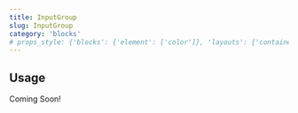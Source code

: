 ```yaml
---
title: InputGroup
slug: InputGroup
category: 'blocks'
# props_style: {'blocks': {'element': ['color']}, 'layouts': {'container': ['container', 'size']}}
---
```


## Usage

<p class="feedback:prose status:default bg:default:100 variant:bare emoji:default">Coming Soon!</p>
